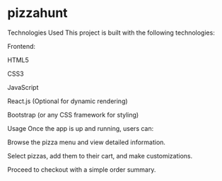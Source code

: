 # pizzahunt

Technologies Used
This project is built with the following technologies:

Frontend:

HTML5

CSS3

JavaScript

React.js (Optional for dynamic rendering)

Bootstrap (or any CSS framework for styling)



Usage
Once the app is up and running, users can:

Browse the pizza menu and view detailed information.

Select pizzas, add them to their cart, and make customizations.

Proceed to checkout with a simple order summary.

